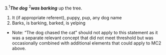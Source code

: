 3.<sup>1</sup>***The dog*** <sup>2</sup>***was barking*** up the tree. 
1. It (if appropriate referent), puppy, pup, any dog name
2. Barks, is barking, barked, is yelping

- Note: “The dog chased the cat” should not apply to this statement as it was a separate relevant concept that did not meet threshold but was occasionally combined with additional elements that could apply to MC2 above.
